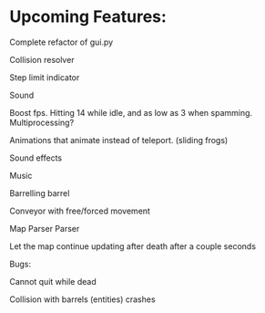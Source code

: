 # Upcoming Features:

Complete refactor of gui.py

Collision resolver

Step limit indicator

Sound

Boost fps. Hitting 14 while idle, and as low as 3 when spamming. Multiprocessing?

Animations that animate instead of teleport. (sliding frogs)

Sound effects

Music

Barrelling barrel

Conveyor with free/forced movement

Map Parser Parser

Let the map continue updating after death after a couple seconds

Bugs:

Cannot quit while dead

Collision with barrels (entities) crashes
